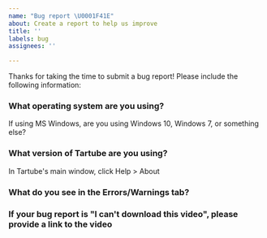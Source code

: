 ```yaml
---
name: "Bug report \U0001F41E"
about: Create a report to help us improve
title: ''
labels: bug
assignees: ''

---
```


Thanks for taking the time to submit a bug report! Please include the following information:

### What operating system are you using?
If using MS Windows, are you using Windows 10, Windows 7, or something else?

### What version of Tartube are you using?
In Tartube's main window, click Help > About

### What do you see in the Errors/Warnings tab?

### If your bug report is "I can't download this video", please provide a link to the video
